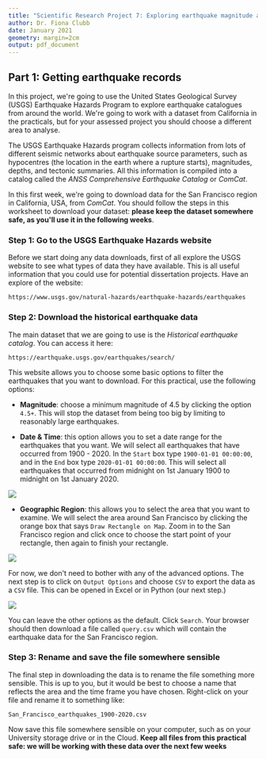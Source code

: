 ```yaml
---
title: "Scientific Research Project 7: Exploring earthquake magnitude and frequency using historical seismic records"
author: Dr. Fiona Clubb
date: January 2021
geometry: margin=2cm
output: pdf_document
---
```

## Part 1: Getting earthquake records

In this project, we're going to use the United States Geological Survey (USGS) Earthquake Hazards Program to explore earthquake catalogues from around the world. We're going to work with a dataset from California in the practicals, but for your assessed project you should choose a different area to analyse.

The USGS Earthquake Hazards program collects information from lots of different seismic networks about earthquake source parameters, such as hypocentres (the location in the earth where a rupture starts), magnitudes, depths, and tectonic summaries. All this information is compiled into a catalog called the _ANSS Comprehensive Earthquake Catalog_ or _ComCat_.

In this first week, we're going to download data for the San Francisco region in California, USA, from _ComCat_. You should follow the steps in this worksheet to download your dataset: **please keep the dataset somewhere safe, as you'll use it in the following weeks**.

### Step 1: Go to the USGS Earthquake Hazards website

Before we start doing any data downloads, first of all explore the USGS website to see what types of data they have available. This is all useful information that you could use for potential dissertation projects. Have an explore of the website:
```
https://www.usgs.gov/natural-hazards/earthquake-hazards/earthquakes
```
### Step 2: Download the historical earthquake data

The main dataset that we are going to use is the _Historical earthquake catalog_. You can access it here:
```
https://earthquake.usgs.gov/earthquakes/search/
```
This website allows you to choose some basic options to filter the earthquakes that you want to download. For this practical, use the following options:

* **Magnitude**: choose a minimum magnitude of 4.5 by clicking the option `4.5+`. This will stop the dataset from being too big by limiting to reasonably large earthquakes.

*  **Date & Time**: this option allows you to set a date range for the earthquakes that you want. We will select all earthquakes that have occurred from 1900 - 2020. In the `Start` box type `1900-01-01 00:00:00`, and in the `End` box type `2020-01-01 00:00:00`. This will select all earthquakes that occurred from midnight on 1st January 1900 to midnight on 1st January 2020.

![](/mnt/c/Users/fclub/OneDrive/Documents/GitHub/SciRes-Earthquakes/figures/practical1_fig1.PNG)

* **Geographic Region**: this allows you to select the area that you want to examine. We will select the area around San Francisco by clicking the orange box that says `Draw Rectangle on Map`. Zoom in to the San Francisco region and click once to choose the start point of your rectangle, then again to finish your rectangle.

![](/mnt/c/Users/fclub/OneDrive/Documents/GitHub/SciRes-Earthquakes/figures/practical1_fig2.PNG)

For now, we don't need to bother with any of the advanced options. The next step is to click on `Output Options` and choose `CSV` to export the data as a `CSV` file. This can be opened in Excel or in Python (our next step.)

![](/mnt/c/Users/fclub/OneDrive/Documents/GitHub/SciRes-Earthquakes/figures/practical1_fig3.PNG)

You can leave the other options as the default. Click `Search`. Your browser should then download a file called `query.csv` which will contain the earthquake data for the San Francisco region.

### Step 3: Rename and save the file somewhere sensible

The final step in downloading the data is to rename the file something more sensible. This is up to you, but it would be best to choose a name that reflects the area and the time frame you have chosen. Right-click on your file and rename it to something like:
```
San_Francisco_earthquakes_1900-2020.csv
```
Now save this file somewhere sensible on your computer, such as on your University storage drive or in the Cloud. **Keep all files from this practical safe: we will be working with these data over the next few weeks**
